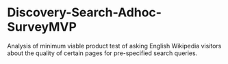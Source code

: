 # Discovery-Search-Adhoc-SurveyMVP
Analysis of minimum viable product test of asking English Wikipedia visitors about the quality of certain pages for pre-specified search queries.
